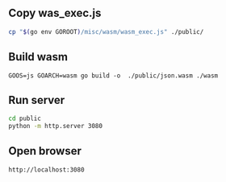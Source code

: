 
## Copy was_exec.js

```bash
cp "$(go env GOROOT)/misc/wasm/wasm_exec.js" ./public/
```

## Build wasm

```
GOOS=js GOARCH=wasm go build -o  ./public/json.wasm ./wasm
```

## Run server

```bash
cd public
python -m http.server 3080
```

## Open browser

```
http://localhost:3080
```